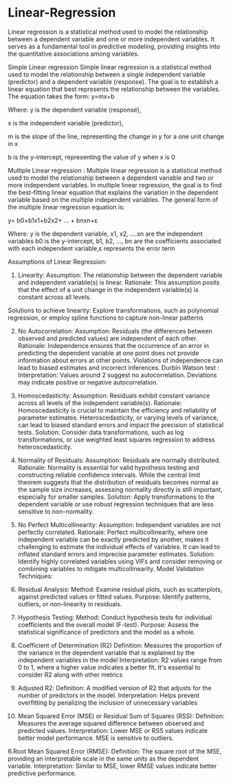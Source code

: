 # Linear-Regression

Linear regression is a statistical method used to model the relationship between a dependent variable and one or more independent variables. It serves as a fundamental tool in predictive modeling, providing insights into the quantitative associations among variables. 

Simple Linear regression
Simple linear regression is a statistical method used to model the relationship between a single independent variable (predictor) and a dependent variable (response). The goal is to establish a linear equation that best represents the relationship between the variables. The equation takes the form:
y=mx+b

Where:
y is the dependent variable (response),

x is the independent variable (predictor),

m is the slope of the line, representing the change in y for a one unit change in x

b is the y-intercept, representing the value of y when x is 0

Multiple Linear regression : 
Multiple linear regression is a statistical method used to model the relationship between a dependent variable and two or more independent variables. In multiple linear regression, the goal is to find the best-fitting linear equation that explains the variation in the dependent variable based on the multiple independent variables. The general form of the multiple linear regression equation is:

y= b0+b1x1+b2x2+ … + bnxn+ε

Where:
y is the dependent variable,
x1, x2, ….xn are the independent variables
b0 is the y-intercept,
b1, b2, …, bn are the coefficients associated with each independent variable,ε represents the error term

Assumptions of Linear Regression:
1. Linearity:
Assumption: The relationship between the dependent variable and independent variable(s) is linear.
Rationale: This assumption posits that the effect of a unit change in the independent variable(s) is constant across all levels.

Solutions to achieve linearity: Explore transformations, such as polynomial regression, or employ spline functions to capture non-linear patterns

2. No Autocorrelation:
Assumption: Residuals (the differences between observed and predicted values) are independent of each other.
Rationale: Independence ensures that the occurrence of an error in predicting the dependent variable at one point does not provide information about errors at other points. Violations of independence can lead to biased estimates and incorrect inferences.
Durbin Watson test : Interpretation: Values around 2 suggest no autocorrelation. Deviations may indicate positive or negative autocorrelation.

3. Homoscedasticity:
Assumption: Residuals exhibit constant variance across all levels of the independent variable(s).
Rationale: Homoscedasticity is crucial to maintain the efficiency and reliability of parameter estimates. Heteroscedasticity, or varying levels of variance, can lead to biased standard errors and impact the precision of statistical tests.
Solution: Consider data transformations, such as log transformations, or use weighted least squares regression to address heteroscedasticity.
4. Normality of Residuals:
Assumption: Residuals are normally distributed.
Rationale: Normality is essential for valid hypothesis testing and constructing reliable confidence intervals. While the central limit theorem suggests that the distribution of residuals becomes normal as the sample size increases, assessing normality directly is still important, especially for smaller samples.
Solution: Apply transformations to the dependent variable or use robust regression techniques that are less sensitive to non-normality.
5. No Perfect Multicollinearity:
Assumption: Independent variables are not perfectly correlated.
Rationale: Perfect multicollinearity, where one independent variable can be exactly predicted by another, makes it challenging to estimate the individual effects of variables. It can lead to inflated standard errors and imprecise parameter estimates.
Solution: Identify highly correlated variables using VIFs and consider removing or combining variables to mitigate multicollinearity.
Model Validation Techniques:
1. Residual Analysis:
Method: Examine residual plots, such as scatterplots, against predicted values or fitted values.
Purpose: Identify patterns, outliers, or non-linearity in residuals.
2. Hypothesis Testing:
Method: Conduct hypothesis tests for individual coefficients and the overall model (F-test).
Purpose: Assess the statistical significance of predictors and the model as a whole.
3. Coefficient of Determination (R2)
Definition: Measures the proportion of the variance in the dependent variable that is explained by the independent variables in the model
Interpretation: R2 values range from 0 to 1, where a higher value indicates a better fit. It's essential to consider R2 along with other metrics
4. Adjusted R2: 
 Definition: A modified version of R2 that adjusts for the number of predictors in the model. 
Interpretation: Helps prevent overfitting by penalizing the inclusion of unnecessary variables

5. Mean Squared Error (MSE) or Residual Sum of Squares (RSS):
Definition: Measures the average squared difference between observed and predicted values.
Interpretation: Lower MSE or RSS values indicate better model performance. MSE is sensitive to outliers.


6.Root Mean Squared Error (RMSE):
Definition: The square root of the MSE, providing an interpretable scale in the same units as the dependent variable.
Interpretation: Similar to MSE, lower RMSE values indicate better predictive performance.

